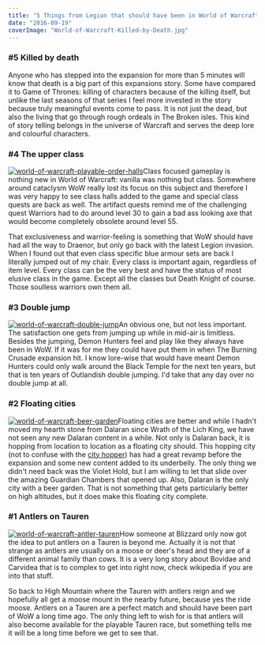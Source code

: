 ```yaml
---
title: "5 Things from Legion that should have been in World of Warcraft all along"
date: "2016-09-19"
coverImage: "World-of-Warcraft-Killed-by-Death.jpg"
---
```


### #5 Killed by death

Anyone who has stepped into the expansion for more than 5 minutes will know that death is a big part of this expansions story. Some have compared it to Game of Thrones: killing of characters because of the killing itself, but unlike the last seasons of that series I feel more invested in the story because truly meaningful events come to pass. It is not just the dead, but also the living that go through rough ordeals in The Broken isles. This kind of story telling belongs in the universe of Warcraft and serves the deep lore and colourful characters.

### #4 The upper class

[![world-of-warcraft-playable-order-halls](images/World-of-Warcraft-Playable-Order-halls.jpg)](http://www.legenddiaries.com/wp-content/uploads/2016/09/World-of-Warcraft-Playable-Order-halls.jpg)Class focused gameplay is nothing new in World of Warcraft: vanilla was nothing but class. Somewhere around cataclysm WoW really lost its focus on this subject and therefore I was very happy to see class halls added to the game and special class quests are back as well. The artifact quests remind me of the challenging quest Warriors had to do around level 30 to gain a bad ass looking axe that would become completely obsolete around level 55.

That exclusiveness and warrior-feeling is something that WoW should have had all the way to Draenor, but only go back with the latest Legion invasion. When I found out that even class specific blue armour sets are back I literally jumped out of my chair. Every class is important again, regardless of item level. Every class can be the very best and have the status of most elusive class in the game. Except all the classes but Death Knight of course. Those soulless warriors own them all.

### #3 Double jump

[![world-of-warcraft-double-jump](images/World-of-Warcraft-double-jump.jpg)](http://www.legenddiaries.com/wp-content/uploads/2016/09/World-of-Warcraft-double-jump.jpg)An obvious one, but not less important. The satisfaction one gets from jumping up while in mid-air is limitless. Besides the jumping, Demon Hunters feel and play like they always have been in WoW. If it was for me they could have put them in when The Burning Crusade expansion hit. I know lore-wise that would have meant Demon Hunters could only walk around the Black Temple for the next ten years, but that is ten years of Outlandish double jumping. I'd take that any day over no double jump at all.

### #2 Floating cities

[![world-of-warcraft-beer-garden](images/World-of-Warcraft-Beer-garden.jpg)](http://www.legenddiaries.com/wp-content/uploads/2016/09/World-of-Warcraft-Beer-garden.jpg)Floating cities are better and while I hadn't moved my hearth stone from Dalaran since Wrath of the Lich King, we have not seen any new Dalaran content in a while. Not only is Dalaran back, it is hopping from location to location as a floating city should. This hopping city (not to confuse with the [city hopper](https://en.wikipedia.org/wiki/KLM_Cityhopper)) has had a great revamp before the expansion and some new content added to its underbelly. The only thing we didn't need back was the Violet Hold, but I am willing to let that slide over the amazing Guardian Chambers that opened up. Also, Dalaran is the only city with a beer garden. That is not something that gets particularly better on high altitudes, but it does make this floating city complete.

### #1 Antlers on Tauren

[![world-of-warcraft-antler-tauren](images/World-of-Warcraft-Antler-Tauren.jpg)](http://www.legenddiaries.com/wp-content/uploads/2016/09/World-of-Warcraft-Antler-Tauren.jpg)How someone at Blizzard only now got the idea to put antlers on a Tauren is beyond me. Actually it is not that strange as antlers are usually on a moose or deer's head and they are of a different animal family than cows. It is a very long story about Bovidae and Carvidea that is to complex to get into right now, check wikipedia if you are into that stuff.

So back to High Mountain where the Tauren with antlers reign and we hopefully all get a moose mount in the nearby future, because yes the ride moose. Antlers on a Tauren are a perfect match and should have been part of WoW a long time ago. The only thing left to wish for is that antlers will also become available for the playable Tauren race, but something tells me it will be a long time before we get to see that.
